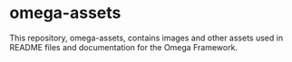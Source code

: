 # omega-assets
This repository, omega-assets, contains images and other assets used in README files and documentation for the Omega Framework.
